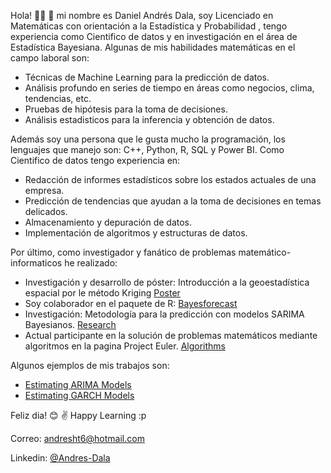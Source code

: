 Hola! 🙋‍♂️ 👋 mi nombre es Daniel Andrés Dala, soy Licenciado en Matemáticas con orientación a la Estadística y Probabilidad , tengo experiencia como Cientifico de datos y en investigación en el área de Estadística Bayesiana. Algunas de mis habilidades matemáticas en el campo laboral son:

* Técnicas de Machine Learning para la predicción de datos.
* Análisis profundo en series de tiempo en áreas como negocios, clima, tendencias, etc.
* Pruebas de hipótesis para la toma de decisiones.
* Análisis estadisticos para la inferencia y obtención de datos.

Además soy una persona que le gusta mucho la programación, los lenguajes que manejo son: C++, Python, R, SQL y Power BI. 
Como Cientifico de datos tengo experiencia en:

* Redacción de informes estadísticos sobre los estados actuales de una empresa.
* Predicción de tendencias que ayudan a la toma de decisiones en temas delicados.
* Almacenamiento y depuración de datos.
* Implementación de algoritmos y estructuras de datos.

Por último, como investigador y fanático de problemas matemático-informaticos he realizado:
* Investigación y desarrollo de póster: Introducción a la geoestadística espacial por le método Kriging [Poster](https://github.com/Andres-Dala/Basic_algorithms/blob/main/Poster%20Kriging.pdf)
* Soy colaborador en el paquete de R: [Bayesforecast](https://github.com/Andres-Dala/bayesforecast)
* Investigación: Metodología para la predicción con modelos SARIMA Bayesianos. [Research](https://github.com/Andres-Dala/Seminario_de_Investigacion_MM700/blob/main/Documentacion/Reporte%20Final.pdf)
* Actual participante en la solución de problemas matemáticos mediante algoritmos en la pagina Project Euler. [Algorithms](https://github.com/Andres-Dala/Basic_algorithms/blob/main/Proyecto%20Euler.ipynb)

Algunos ejemplos de mis trabajos son:

* [Estimating ARIMA Models](https://cran.r-project.org/web/packages/bayesforecast/vignettes/ARIMA.html)
* [Estimating GARCH Models](https://cran.r-project.org/web/packages/bayesforecast/vignettes/GARCH.html)

Feliz dia! 😊 ✌️ 
Happy Learning :p

Correo: andresht6@hotmail.com

Linkedin: [@Andres-Dala](https://www.linkedin.com/in/andres-dala/)

